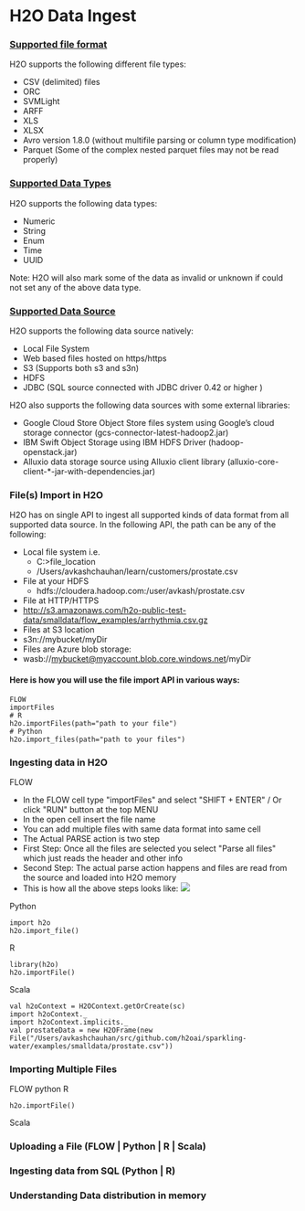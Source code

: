 # H2O Data Ingest #

### [Supported file format](https://github.com/Avkash/mldl/blob/master/orgs/h2o/guide/h2o_data_ingest.md#supportedfileformat) ###
H2O supports the following different file types:
 - CSV (delimited) files
 - ORC
 - SVMLight
 - ARFF
 - XLS
 - XLSX
 - Avro version 1.8.0 (without multifile parsing or column type modification)
 - Parquet (Some of the complex nested parquet files may not be read properly)

### [Supported Data Types](https://github.com/Avkash/mldl/blob/master/orgs/h2o/guide/h2o_data_ingest.md#supporteddatatypes) ###
H2O supports the following data types:
- Numeric
- String
- Enum
- Time
- UUID

Note: H2O will also mark some of the data as invalid or unknown if could not set any of the above data type.

### [Supported Data Source](https://github.com/Avkash/mldl/blob/master/orgs/h2o/guide/h2o_data_ingest.md#supporteddatasources) ###
H2O supports the following data source natively:
- Local File System
- Web based files hosted on https/https
- S3 (Supports both s3 and s3n)
- HDFS 
- JDBC (SQL source connected with JDBC driver 0.42 or higher )

H2O also supports the following data sources with some external libraries:
- Google Cloud Store Object Store files system using Google’s cloud storage connector (gcs-connector-latest-hadoop2.jar)
- IBM Swift Object Storage using IBM HDFS Driver (hadoop-openstack.jar)
- Alluxio data storage source using Alluxio client library (alluxio-core-client-*-jar-with-dependencies.jar)

### File(s) Import in H2O ##

H2O has on single API to ingest all supported kinds of data format from all supported data source. In the following API, the path can be any of the following:
- Local file system i.e.
  - C:\>file_location
  - /Users/avkashchauhan/learn/customers/prostate.csv
- File at your HDFS
  - hdfs://cloudera.hadoop.com:/user/avkash/prostate.csv
- File at HTTP/HTTPS
 - http://s3.amazonaws.com/h2o-public-test-data/smalldata/flow_examples/arrhythmia.csv.gz
- Files at S3 location
 - s3n://mybucket/myDir
- Files are Azure blob storage:
 - wasb://mybucket@myaccount.blob.core.windows.net/myDir 

#### Here is how you will use the file import API in various ways: ####

```
FLOW
importFiles
# R
h2o.importFiles(path="path to your file")
# Python
h2o.import_files(path="path to your files")
```


### Ingesting data in H2O ###
FLOW
 - In the FLOW cell type "importFiles" and select "SHIFT + ENTER" / Or click "RUN" button at the top MENU
 - In the open cell insert the file name
 - You can add multiple files with same data format into same cell
 - The Actual PARSE action is two step
 - First Step: Once all the files are selected you select "Parse all files" which just reads the header and other info
 - Second Step: The actual parse action happens and files are read from the source and loaded into H2O memory
 - This is how all the above steps looks like:
 ![](https://github.com/Avkash/mldl/blob/master/images/flow-file-ingest.png?raw=true)

Python
```  
import h2o
h2o.import_file()
``` 
R
```  
library(h2o)
h2o.importFile()
```      
Scala
```   
val h2oContext = H2OContext.getOrCreate(sc)
import h2oContext._
import h2oContext.implicits._
val prostateData = new H2OFrame(new File("/Users/avkashchauhan/src/github.com/h2oai/sparkling-water/examples/smalldata/prostate.csv"))
```

### Importing Multiple Files ###
FLOW
python
R
```
h2o.importFile()
```
Scala
   
### Uploading a File (FLOW | Python | R | Scala) ###

### Ingesting data from SQL (Python | R) ###

### Understanding Data distribution in memory ###

